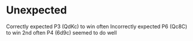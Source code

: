 # Unexpected

Correctly expected P3 (QdKc) to win often
Incorrectly expected P6 (Qc8C) to win 2nd often
P4 (6d9c) seemed to do well